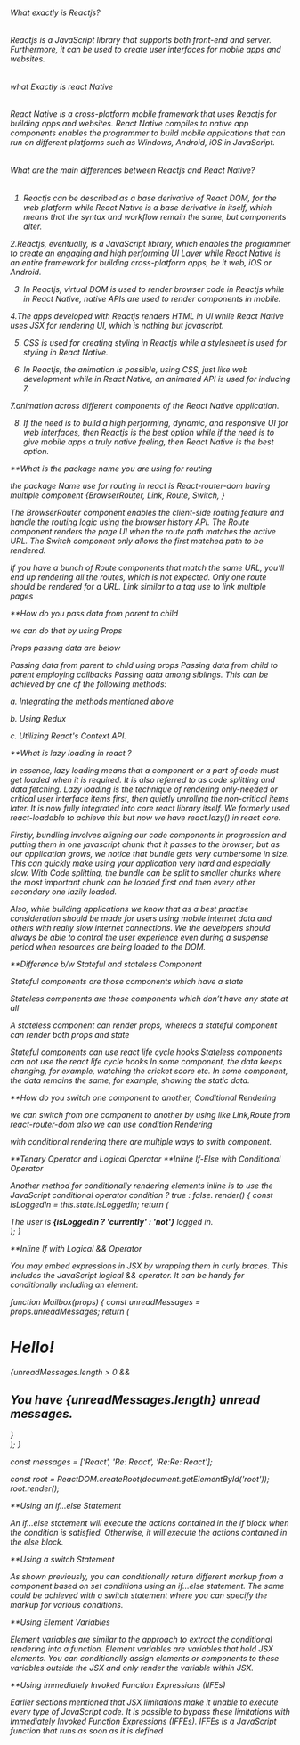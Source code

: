 
<h6>What exactly is Reactjs?<h6/>

<p>Reactjs is a JavaScript library that supports both front-end and server. Furthermore, it can be used to create user interfaces for mobile apps and websites.<p/>

<h6>what Exactly is react Native<h6/>

React Native is a cross-platform mobile framework that uses Reactjs for building apps and websites. React Native compiles to native app components enables the programmer to build mobile applications that can run on different platforms such as Windows, Android, iOS in JavaScript.

<h6>What are the main differences between Reactjs and React Native?<h6/>

1. Reactjs can be described as a base derivative of React DOM, for the web platform while React Native is a base derivative in itself, which means that the syntax and workflow remain the same, but components alter.

2.Reactjs, eventually, is a JavaScript library, which enables the programmer to create an engaging and high performing UI Layer while React Native is an entire framework for building cross-platform apps, be it web, iOS or Android. 

3. In Reactjs, virtual DOM is used to render browser code in Reactjs while in React Native, native APIs are used to render components in mobile.

4.The apps developed with Reactjs renders HTML in UI while React Native uses JSX for rendering UI, which is nothing but javascript. 

5. CSS is used for creating styling in Reactjs while a stylesheet is used for styling in React Native.

6. In Reactjs, the animation is possible, using CSS, just like web development while in React Native, an animated API is used for inducing 7. 

7.animation across different components of the React Native application.

8. If the need is to build a high performing, dynamic, and responsive UI for web interfaces, then Reactjs is the best option while if the need is to give mobile apps a truly native feeling, then React Native is the best option.

**What is the package name you are using for routing

the package Name use for routing in react is React-router-dom
having multiple component {BrowserRouter, Link, Route, Switch, }
 
The BrowserRouter component enables the client-side routing feature and handle the routing logic using the browser history API. The Route component renders the page UI when the route path matches the active URL. The Switch component only allows the first matched path to be rendered.

If you have a bunch of Route components that match the same URL, you’ll end up rendering all the routes, which is not expected. Only one route should be rendered for a URL.
Link similar to a tag use to link multiple pages

**How do you pass data from parent to child

we can do that by using Props

Props passing data are below

Passing data from parent to child using props
Passing data from child to parent employing callbacks
Passing data among siblings. This can be achieved by one of the following methods:

a. Integrating the methods mentioned above

b. Using Redux

c. Utilizing React's Context API.

**What is lazy loading in react ?

In essence, lazy loading means that a component or a part of code must get loaded when it is required. It is also referred to as code splitting and data fetching.
Lazy loading is the technique of rendering only-needed or critical user interface items first, then quietly unrolling the non-critical items later. It is now fully integrated into core react library itself. We formerly used react-loadable to achieve this but now we have react.lazy() in react core.

Firstly, bundling involves aligning our code components in progression and putting them in one javascript chunk that it passes to the browser; but as our application grows, we notice that bundle gets very cumbersome in size. This can quickly make using your application very hard and especially slow. With Code splitting, the bundle can be split to smaller chunks where the most important chunk can be loaded first and then every other secondary one lazily loaded.

Also, while building applications we know that as a best practise consideration should be made for users using mobile internet data and others with really slow internet connections. We the developers should always be able to control the user experience even during a suspense period when resources are being loaded to the DOM.

**Difference b/w Stateful and stateless Component

Stateful components are those components which have a state


Stateless components are those components which don’t have any state at all

A stateless component can render props, whereas a stateful component can render both props and state

Stateful components can use react life cycle hooks
Stateless components can not use the react life cycle hooks
In some component, the data keeps changing, for example, watching the cricket score etc.
In some component, the data remains the same, for example, showing the static data.

**How do you switch one component to another, Conditional Rendering

we can switch from one component to another by using like Link,Route from react-router-dom also we  can use condition Rendering

with conditional rendering there are multiple ways to swith component.

**Tenary Operator and Logical Operator
**Inline If-Else with Conditional Operator

Another method for conditionally rendering elements inline is to use the JavaScript conditional operator condition ? true : false.
render() {
  const isLoggedIn = this.state.isLoggedIn;
  return (
    <div>
      The user is <b>{isLoggedIn ? 'currently' : 'not'}</b> logged in.
    </div>
  );
}



**Inline If with Logical && Operator

You may embed expressions in JSX by wrapping them in curly braces. This includes the JavaScript logical && operator. It can be handy for conditionally including an element:

function Mailbox(props) {
  const unreadMessages = props.unreadMessages;
  return (
    <div>
      <h1>Hello!</h1>
      {unreadMessages.length > 0 &&
        <h2>
          You have {unreadMessages.length} unread messages.
        </h2>
      }
    </div>
  );
}

const messages = ['React', 'Re: React', 'Re:Re: React'];

const root = ReactDOM.createRoot(document.getElementById('root')); 
root.render(<Mailbox unreadMessages={messages} />);


**Using an if…else Statement

An if…else statement will execute the actions contained in the if block when the condition is satisfied. Otherwise, it will execute the actions contained in the else block.



**Using a switch Statement

As shown previously, you can conditionally return different markup from a component based on set conditions using an if…else statement. The same could be achieved with a switch statement where you can specify the markup for various conditions.

**Using Element Variables

Element variables are similar to the approach to extract the conditional rendering into a function. Element variables are variables that hold JSX elements. You can conditionally assign elements or components to these variables outside the JSX and only render the variable within JSX.

**Using Immediately Invoked Function Expressions (IIFEs)

Earlier sections mentioned that JSX limitations make it unable to execute every type of JavaScript code. It is possible to bypass these limitations with Immediately Invoked Function Expressions (IFFEs). IFFEs is a JavaScript function that runs as soon as it is defined
